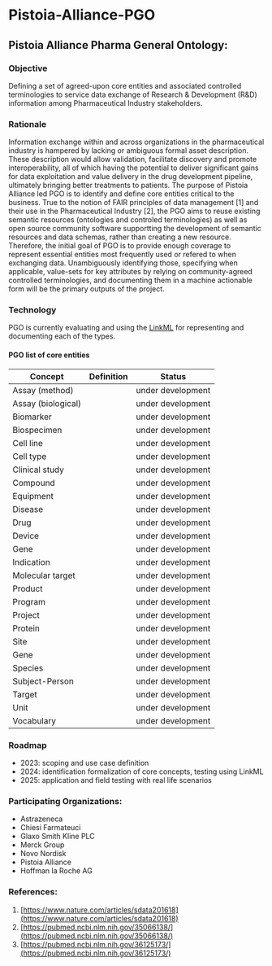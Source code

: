 # Pistoia-Alliance-PGO

## Pistoia Alliance Pharma General Ontology: 

### Objective
Defining a set of agreed-upon core entities and associated controlled terminologies to service data exchange of Research & Development (R&D) information among Pharmaceutical Industry stakeholders.

### Rationale

Information exchange within and across organizations in the pharmaceutical industry is hampered by lacking or ambiguous formal asset description.
These description would allow validation, facilitate discovery and promote interoperability, all of which having the potential to deliver significant gains for data exploitation and value delivery in the drug development pipeline, ultimately bringing better treatments to patients.
The purpose of Pistoia Alliance led PGO is to identify and define core entities critical to the business. True to the notion of FAIR principles of data management [1] and their use in the Pharmaceutical Industry [2], the PGO aims to
reuse existing semantic resources (ontologies and controled terminologies) as well as open source community software supportting the development of semantic resources and data schemas, rather than creating a new resource.
Therefore, the initial goal of PGO is to provide enough coverage to represent essential entities most frequently used or refered to when exchanging data.
Unambiguously identifying those, specifying when applicable, value-sets for key attributes by relying on community-agreed controlled terminologies, and documenting them in a machine actionable form will be the primary outputs of the project.

### Technology

PGO is currently evaluating and using the [LinkML](https://linkml.org) for representing and documenting each of the types.

#### PGO list of core entities

| Concept | Definition | Status | 
|--|--|--|
|Assay (method)| | under development|
|Assay (biological)| | under development|
|Biomarker|| under development|
|Biospecimen|| under development|
|Cell line|| under development|
|Cell type|| under development|
|Clinical study|| under development|
|Compound|| under development|
|Equipment|| under development|
|Disease|| under development|
|Drug|| under development|
|Device|| under development|
|Gene|| under development|
|Indication|| under development|
|Molecular target|| under development|
|Product|| under development|
|Program|| under development|
|Project|| under development|
|Protein|| under development|
|Site|| under development|
|Gene|| under development|
|Species|| under development|
|Subject-Person|| under development|
|Target|| under development|
|Unit|| under development|
|Vocabulary|| under development|

### Roadmap

- 2023: scoping and use case definition
- 2024: identification formalization of core concepts, testing using LinkML
- 2025: application and field testing with real life scenarios



### Participating Organizations:
- Astrazeneca
- Chiesi Farmateuci
- Glaxo Smith Kline PLC
- Merck Group
- Novo Nordisk
- Pistoia Alliance
- Hoffman la Roche AG

### References:
1. [https://www.nature.com/articles/sdata201618](https://www.nature.com/articles/sdata201618)
2. [https://pubmed.ncbi.nlm.nih.gov/35066138/](https://pubmed.ncbi.nlm.nih.gov/35066138/)
3. [https://pubmed.ncbi.nlm.nih.gov/36125173/](https://pubmed.ncbi.nlm.nih.gov/36125173/)
